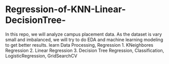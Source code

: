 # Regression-of-KNN-Linear-DecisionTree-

In this repo, we will analyze campus placement data. As the dataset is vary small and imbalanced, we will try to do EDA and machine learning modeling to get better results. learn Data Processing, Regression 1. KNeighbores Regression 2. Linear Regression 3. Decision Tree Regression, Classification, LogisticRegression, GridSearchCV 

